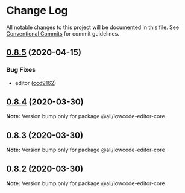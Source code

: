 # Change Log

All notable changes to this project will be documented in this file.
See [Conventional Commits](https://conventionalcommits.org) for commit guidelines.

<a name="0.8.5"></a>
## [0.8.5](https://gitlab.alibaba-inc.com/ali-lowcode/ali-lowcode-engine/compare/@ali/lowcode-editor-core@0.8.4...@ali/lowcode-editor-core@0.8.5) (2020-04-15)


### Bug Fixes

* editor ([ccd9162](https://gitlab.alibaba-inc.com/ali-lowcode/ali-lowcode-engine/commit/ccd9162))




<a name="0.8.4"></a>
## [0.8.4](https://gitlab.alibaba-inc.com/ali-lowcode/ali-lowcode-engine/compare/@ali/lowcode-editor-core@0.8.3...@ali/lowcode-editor-core@0.8.4) (2020-03-30)




**Note:** Version bump only for package @ali/lowcode-editor-core

<a name="0.8.3"></a>
## 0.8.3 (2020-03-30)




**Note:** Version bump only for package @ali/lowcode-editor-core

<a name="0.8.2"></a>
## 0.8.2 (2020-03-30)




**Note:** Version bump only for package @ali/lowcode-editor-core
